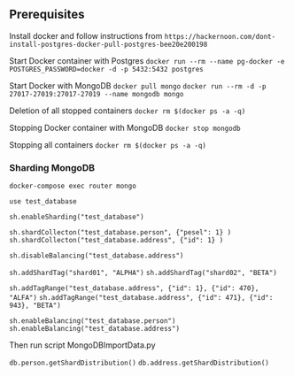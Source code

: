 ## Prerequisites

Install docker and follow instructions from
`https://hackernoon.com/dont-install-postgres-docker-pull-postgres-bee20e200198`

Start Docker container with Postgres
`docker run --rm --name pg-docker -e POSTGRES_PASSWORD=docker -d -p 5432:5432 postgres`

Start Docker with MongoDB
`docker pull mongo`
`docker run --rm -d -p 27017-27019:27017-27019 --name mongodb mongo`

Deletion of all stopped containers
`docker rm $(docker ps -a -q)`

Stopping Docker container with MongoDB
`docker stop mongodb`

Stopping all containers
`docker rm $(docker ps -a -q)`

### Sharding MongoDB ###

`docker-compose exec router mongo`

`use test_database`

`sh.enableSharding("test_database")`

`sh.shardCollecton("test_database.person", {"pesel": 1} )`
`sh.shardCollecton("test_database.address", {"id": 1} )`

`sh.disableBalancing("test_database.address")`

`sh.addShardTag("shard01", "ALPHA")`
`sh.addShardTag("shard02", "BETA")`

`sh.addTagRange("test_database.address", {"id": 1}, {"id": 470}, "ALFA")`
`sh.addTagRange("test_database.address", {"id": 471}, {"id": 943}, "BETA")`

`sh.enableBalancing("test_database.person")`
`sh.enableBalancing("test_database.address")`

Then run script MongoDBImportData.py

`db.person.getShardDistribution()`
`db.address.getShardDistribution()`